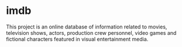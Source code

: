 # imdb
This project is an online database of information related to movies, television shows, actors, production crew personnel, video games and fictional characters featured in visual entertainment media. 
